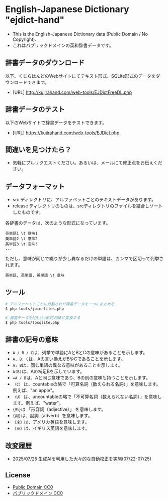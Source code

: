 # English-Japanese Dictionary "ejdict-hand"

- This is the English-Japanese Dictionary data (Public Domain / No Copyright).
- これはパブリックドメインの英和辞書データです。

## 辞書データのダウンロード

以下、くじらはんどのWebサイトにてテキスト形式、SQLite形式のデータをダウンロードできます。

- [URL] http://kujirahand.com/web-tools/EJDictFreeDL.php

## 辞書データのテスト

以下のWebサイトで辞書データをテストできます。

- [URL] https://kujirahand.com/web-tools/EJDict.php

## 間違いを見つけたら？

- 気軽にプルリクエストください。あるいは、メールにて修正点をお伝えください。

## データフォーマット

- src ディレクトリに、アルファベットごとのテキストデータがあります。
- release ディレクトリのものは、srcディレクトリのファイルを結合しソートしたものです。

各辞書のデータは、次のような形式になっています。

```
英単語1 \t 意味1
英単語2 \t 意味2
英単語3 \t 意味3
...
```

ただし、意味が同じで綴りが少し異なるだけの単語は、カンマで区切って列挙されます。

```
英単語, 英単語, 英単語 \t 意味
```

## ツール

```sh
# アルファベットごとに分割された辞書データを一つにまとめる
$ php tools/join-files.php

# 辞書データをSQLite形式のDBに変換する
$ php tools/tosqlite.php
```

## 辞書の記号の意味

- `A / B / C`は、列挙で単語にAとBとCの意味があることを示します。
- `A, B, C`は、Aの言い換えがBやCであることを示します。
- `A; B`は、同じ単語の異なる意味があることを示します。
- `A(B)`は、Aの補足Bを示しています。
- `=A / B`は、Aと同じ意味であり、Bの別の意味も持つことを示します。
- `〈C〉` は、countableの略で「可算名詞（数えられる名詞）」を意味します。例えば、"an apple"。
- `〈U〉` は、uncountableの略で「不可算名詞（数えられない名詞）」を意味します。例えば、"water"。
- `{形}`は 「形容詞（adjective）」 を意味します。
- `{副}`は、副詞（adverb）を意味します。
- `《米》`は、アメリカ英語を意味します。
- `《英》`は、イギリス英語を意味します。

## 改変履歴

- 2025/07/25 生成AIを利用した大々的な自動校正を実施(07/22-07/25)

## License

- [Public Domain CC0](https://creativecommons.org/publicdomain/zero/1.0/)
- [パブリックドメイン CC0](https://creativecommons.org/publicdomain/zero/1.0/deed.ja)
